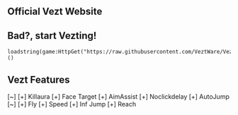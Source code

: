 ## Official Vezt Website
## Bad?, start Vezting!
```
loadstring(game:HttpGet("https://raw.githubusercontent.com/VeztWare/Vezt/main/Vezt%20V3.lua"))()
```
## Vezt Features
[~] <From combat>
[+] Killaura
[+] Face Target
[+] AimAssist
[+] Noclickdelay
[+] AutoJump
[~] <From Blatant>
[+] Fly
[+] Speed
[+] Inf Jump
[+] Reach
